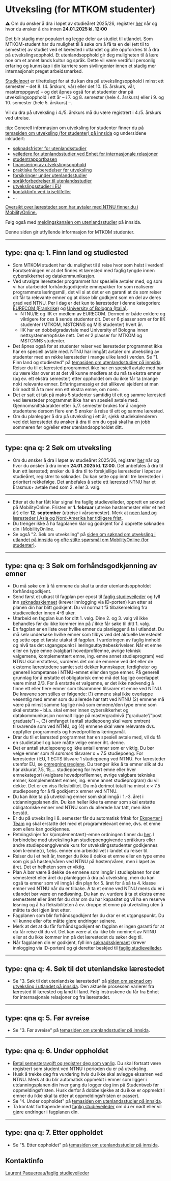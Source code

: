 # Utveksling (for MTKOM studenter) 

:warning:
Om du ønsker å dra i løpet av studieåret 2025/26, registrer [her](https://s.ntnu.no/utveksling-25-26) når og hvor du ønsker å dra innen **24.01.2025 kl. 12:00**


Det blir stadig mer populært og legge deler av studiet til utlandet. Som MTKOM-student har du mulighet til å søke om å få ta en del (ett til to semestre) av studiet ved et lærested i utlandet og alle oppfordres til å dra på utvekslingsopphold. Et utenlandsopphold gir deg muligheten til å lære noe om et annet lands kultur og språk. Dette vil være verdifull personlig erfaring og kunnskap i din karriere som sivilingeniør innen et stadig mer internasjonalt preget arbeidsmarked.

[Studieløpet](https://edu.iik.ntnu.no/mtkom) er tilrettelagt for at du kan dra på utvekslingsopphold i minst ett semester – det 8. (4. årskurs, vår) eller det 10. (5. årskurs, vår, masteroppgave) – og det åpnes også for at studenter drar på utvekslingsopphold i ett år – i 7. og 8. semester (hele 4. årskurs) eller i 9. og 10. semester (hele 5. årskurs) –. 

Vil du dra på utveksling i 4./5. årskurs må du være registrert i 4./5. årskurs ved utreise.


:tip:
Generell informasjon om utveksling for studenter finner du på [temasiden om utveksling (for studenter) på innsida](https://i.ntnu.no/utenlandsstudier) og undersidene inkludert:
- [søknadsfrister for utenlandsstudier](https://i.ntnu.no/wiki/-/wiki/Norsk/S%C3%B8knadsfrister+for+utenlandsstudier)
- [veiledere for utenlandsstudier ved Enhet for internasjonale relasjoner](https://i.ntnu.no/wiki/-/wiki/Norsk/Veiledere+for+utenlandsstudier) 
- [studentrapportbasen](https://www.ntnu.no/studier/studier_i_utlandet/rapport/search.php)
- [finansiering av utvekslingsopphold](https://i.ntnu.no/wiki/-/wiki/Norsk/Finansiering+av+utvekslingsopphold)
- [praktiske forberedelser før utveksling](https://i.ntnu.no/wiki/-/wiki/Norsk/Praktiske+forberedelser+f%C3%B8r+utveksling)
- [forsikringer under utenlandsstudier](https://i.ntnu.no/wiki/-/wiki/Norsk/Forsikringer+under+utenlandsstudier)
- [språkforbedrelser til utenlandsstudier](https://i.ntnu.no/wiki/-/wiki/Norsk/Spr%C3%A5kforberedelser+til+utenlandsstudier)
- [utvekslingsstudier i EU](https://i.ntnu.no/wiki/-/wiki/Norsk/Utvekslingsstudier+i+EU)
- [kontaktinfo ved krisetilfeller](https://i.ntnu.no/wiki/-/wiki/Norsk/Krise+under+utenlandsstudiene)
- …

[Oversikt over læresteder som har avtaler med NTNU finner du i MobilityOnline.](https://www.service4mobility.com/europe/PortalServlet?identifier=TRONDHE01&showAll=0&showAgreements=1&showPartner=1&preselectTab=ver_nav_button)

Følg også med [meldingskanalen om utenlandsstudier](https://innsida.ntnu.no/start#/feed/0925fb87-67fd-3c03-a35b-944cfb80c768) på innsida.

Denne siden gir utfyllende informasjon for MTKOM studenter.


---
type: qna
q: 1. Finn land og studiested
---
- Som MTKOM student har du mulighet til å reise hvor som helst i verden! Forutsetningen er at det finnes et lærested med faglig tyngde innen cybersikkerhet og datakommunikasjon. 
- Ved utvalgte læresteder programmet har spesielle avtaler med, og som vi har utarbeidet forhåndsgodkjente emnepakker for som realiserer programmets læringsmål, det vil si at det er en garanti at de som reiser dit får ta relevante emner og at disse blir godkjent som en del av deres grad ved NTNU. Per i dag er det kun to læresteder i denne kategorien: [EURECOM (Frankrike)](http://www.eurecom.fr/en) og [University of Bologna (Italia)](https://www.unibo.it/en/). 
    * NTNU/IE og IIK er medlem av EURECOM. Dermed er både enklere og viktigere for oss å sende studenter dit. Det er 6 plasser som er for IIK studenter (MTKOM, MSTCNNS og MIS studenter) hvert år.
    * IIK har en dobbelgradavtale med University of Bologna innen nettsystemer/optiske nett. Det er 2 plasser for MTKOM og MSTCNNS studenter.
- Det åpnes også for at studenter reiser ved læresteder programmet ikke har en spesiell avtale med. NTNU har inngått avtaler om utveksling av studenter med en rekke læresteder i mange ulike land i verden. Se "1. Finn land og studiested" på [temasiden om utenlandsstudier på innsida](https://i.ntnu.no/utenlandsstudier). Reiser du til et lærested programmet ikke har en spesiell avtale med bør du være klar over at at det vil kunne medføre at du må ta ekstra emner (og ev. ett ekstra semester) etter oppholdet om du ikke får ta (mange nok) relevante emner. Erfaringsmessig er det allikevel sjeldent at man blir nødt til å ta mer enn ett ekstra emne, om noen.
- Det er satt et tak på maks 5 studenter samtidig til ett og samme lærested ved læresteder programmet ikke har en spesiell avtale med. Gjennomsnittskarakter etter 5./7. semester brukes for å rangere studentene dersom flere enn 5 ønsker å reise til ett og samme lærested.
- Om du planlegger å dra på utveksling i ett år, sjekk studiekalenderen ved det lærestedet du ønsker å dra til om du også skal ha en jobb sommeren før og/eller etter utenlandsoppholdet ditt.


---
type: qna
q: 2 Søk om utveksling
---
- Om du ønsker å dra i løpet av studieåret 2025/26, registrer [her](https://s.ntnu.no/utveksling-25-26) når og hvor du ønsker å dra innen **24.01.2025 kl. 12:00**. Det anbefales å dra til kun ett lærested; ønsker du å dra til to forskjellige læresteder i løpet av studieåret, registrer to søknader. Du kan sette opp inntil tre læresteder i prioritert rekkefølge. Det anbefales å sette ett lærested NTNU har et Erasmus+ avtale med som 2. eller 3. valg.
---
- Etter at du har fått klar signal fra faglig studieveileder, opprett en søknad på MobilityOnline. Fristen er **1. februar** (utreise høstsemester eller et helt år) eller **12. september** (utreise i vårsemester). Merk at [noen land og læresteder i Asia og Nord-Amerika har tidligere frist](https://i.ntnu.no/wiki/-/wiki/Norsk/S%C3%B8knadsfrister+for+utenlandsstudier). 
- Du trenger ikke å ha fagplanen klar og godkjent for å opprette søknaden din i MobilityOnline.
- Se også "2. Søk om utveksling" på [siden om søknad om utveksling i utlandet på innsida](https://i.ntnu.no/wiki/-/wiki/Norsk/S%C3%B8knad+om+utveksling+i+utlandet) og [ofte stilte spørsmål om MobilityOnline (for studenter)](https://i.ntnu.no/wiki/-/wiki/Norsk/Mobility-Online+for+studenter).


---
type: qna
q: 3 Søk om forhåndsgodkjenning av emner
---
- Du må søke om å få emnene du skal ta under utenlandsoppholdet forhåndsgodkjent.
- Send først et utkast til fagplan per epost til [faglig studieveileder](studieveileder@komtek.ntnu.no) og fyll inn [søknadsskjemaet](https://nettskjema.no/a/453671) (krever innlogging via ID-porten) kun etter at planen din har blitt godkjent. Du vil normalt få tilbakemelding fra studieveileder innen 4-6 uker.
- Utarbeid en fagplan kun for ditt 1. valg. Dine 2. og 3. valg vil ikke behandles før du ikke kommer inn på / ikke får søke til ditt 1. valg. 
- En fagplan er en liste over hvilke emner du planlegger å ta i utlandet. Du må selv undersøke hvilke emner som tilbys ved det aktuelle lærestedet og sette opp et første utakst til fagplan. I vurderingen av faglig innhold og nivå tas det utgangspunkt i læringsutbyttebeskrivelser. Når et emne eller en type emne (valgbart hovedprofilemne, øvrige teknisk valgemene, komplementært emne, ing. emne annet studieprogram) ved NTNU skal erstattess, vurderes det om de emnene ved det eller de eksterne lærestedene samlet sett dekker kunnskaper, ferdigheter og generell kompetanse i NTNU-emnet eller den type emner. På generell grunnlag for å erstatte et obligatorisk emne må det faglige overlappet være minst 2/3. For å erstatte et valgemne, er det ikke nødvendig å finne ett eller flere emner som tilsammnen tilsvarer et emne ved NTNU. De kravene som stilles er følgende: (1) emnene skal ikke overlappe vesentlig med emner som du allerede har tatt ved NTNU (2) emnene må være på minst samme faglige nivå som emnene/den type emne som skal erstatte – bl.a. skal emner innen cybersikkerhet og datakommunikasjon normalt ligge på mastergradnivå (“graduate”/“post graduate”) –, (3) omfanget i antall studiepoeng skal være omtrent tilsvarende som ved NTNU, og (4) emnene skal være relevante dvs. oppfyller programmets og hovedprofilens læringsmål.
- Drar du til et lærested programmet har en spesiell avtale med, vil du få en studietabell og bare måtte velge emner iht. denne.
- Det er antall studiepoeng og ikke antall emner som er viktig. Du bør velge emner som *til sammen* tilsvarer x × 7.5 studiepoeng. For læresteder i EU, 1 ECTS tilsvare 1 studiepoeng ved NTNU. For læresteder utenfor EU, se [omregningsreglene](https://www.ntnu.no/international/studentweb/gnag/gnag.htm). Du trenger ikke å ta emner slik at du har akkurat 7.5, 15,… studiepoeng for hvert emne eller hver emnekategori (valgbare hovedprofilemner, øvrige valgbare tekniske emner, komplementært emner, ing. emne annet studieprogram) du vil dekke. Det er en viss fleksibilitet. Du må derimot totalt ha minst x × 7.5 studiepoeng for å få godkjent x emner ved NTNU.
- Du kan ikke ta på utveksling emner som skal inngå i 1.-3. året i utdanningsplanen din. Du kan heller ikke ta emner som skal erstatte obligatoriske emner ved NTNU som du allerede har tatt, men ikke bestått. 
- Er du på utveksling i 8. semester får du automatisk fritak for [Eksperter i Team](https://i.ntnu.no/wiki/-/wiki/Norsk/Eksperter+i+team+-+for+studenter) og skal erstatte det med et programrelevant emne, dvs. et emne som ellers kan godkjennes.
- Retningslinjer for k(omplementært)-emne ordningen finner du [her](https://s.ntnu.no/retningslinjer-for-k-emne-ordning-nov-2019). I forbindelse med utveksling kan studiepoenggivende språkkurs eller andre studiepoenggivende kurs for utvekslingsstudenter godkjennes som k-emne(r), f.eks. emner om arbeidslivet i landet du reiser til.
- Reiser du i et helt år, trenger du ikke å dekke et emne eller en type emne som gis på høsten/våren ved NTNU på høsten/våren, men i løpet av året. Det er helheten som er viktig. 
- Plan A bør være å dekke de emnene som inngår i studieplanen for det semesteret eller året du planlegger å dra på utveksling, men du kan også ta emner som vil inngå i din plan for 5. året for å så ta 4. klasse emner ved NTNU når du er tilbake. Å ta et emne ved NTNU mens du er i utlandet bør være en nødløsning. Du kan ev. vurdere å ta et ekstra emne semesteret eller året før du drar om du har kapasitet og vil ha en reserve løsning og å ha fleksibiliteten å ev. droppe et emne på utveksling uten å måtte ta det igjen året etter.
- Fagplanen som blir forhåndsgodkjent før du drar er et utgangspunkt. Du vil kunne eller ofte måtte gjøre endringer seinere.
- Merk at det at du får forhåndsgodkjent en fagplan er ingen garanti for at du får reise dit du vil. Det kan være at du ikke blir nominert av NTNU eller at du ikke kommer inn på det lærestedet du søker deg til.
- Når fagplanen din er godkjent, fyll inn [søknadsskjemaet](https://nettskjema.no/a/453671) (krever innlogging via ID-porten) og gi deretter beskjed til [faglig studieveileder](studieveileder@komtek.ntnu.no). 


---
type: qna
q: 4. Søk til det utenlandske lærestedet
---
- Se "3. Søk til det utenlandske lærestedet" på [siden om søknad om utveksling i utlandet på innsida](https://i.ntnu.no/wiki/-/wiki/Norsk/S%C3%B8knad+om+utveksling+i+utlandet). Den aktuelle prosessen varierer fra lærested til lærested og land til land. Følg instruskene du får fra Enhet for internasjonale relasjoner og fra lærestedet.



---
type: qna
q: 5. Før avreise
---
- Se "3. Før avreise" på [temasiden om utenlandsstudier på innsida](https://i.ntnu.no/utenlandsstudier).


---
type: qna
q: 6. Under oppholdet
---
- [Betal semesteravgift og registrer deg som vanlig](https://i.ntnu.no/wiki/-/wiki/Norsk/Semesteravgift+og+registrering). Du skal fortsatt være registrert som student ved NTNU i perioden du er på utveksling.
- Husk å trekke deg fra vurdering hvis du ikke skal avlegge eksamen ved NTNU. Merk at du blir automatisk oppmeldt i emner som ligger i utdanningsplanen din hver gang du logger deg inn på Studentweb før oppmeldingsfristen. Husk derfor å dobbelsjekke at du ikke er oppmeldt i emner du ikke skal ta etter at oppmeldingsfristen er passert.
- Se "4. Under oppholdet" på [temasiden om utenlandsstudier på innsida](https://i.ntnu.no/utenlandsstudier).
- Ta kontakt fortløpende med [faglig studieveileder](studieveileder@komtek.ntnu.no) om du er nødt eller vil gjøre endringer i fagplanen din.


---
type: qna
q: 7. Etter oppholdet
---
- Se "5. Etter oppholdet" på [temasiden om utenlandsstudier på innsida](https://i.ntnu.no/utenlandsstudier).



## Kontaktinfo

[Laurent Paquereau/faglig studieveileder](mailto:studieveileder@komtek.ntnu.no)
